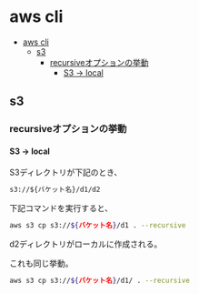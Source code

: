 # aws cli

- [aws cli](#aws-cli)
  - [s3](#s3)
    - [recursiveオプションの挙動](#recursiveオプションの挙動)
      - [S3 → local](#s3--local)

## s3

### recursiveオプションの挙動

#### S3 → local

S3ディレクトリが下記のとき、

``` txt
s3://${バケット名}/d1/d2
```

下記コマンドを実行すると、

``` sh
aws s3 cp s3://${バケット名}/d1 . --recursive
```

d2ディレクトリがローカルに作成される。

これも同じ挙動。

``` sh
aws s3 cp s3://${バケット名}/d1/ . --recursive
```
